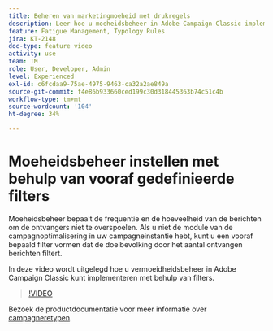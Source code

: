 ```yaml
---
title: Beheren van marketingmoeheid met drukregels
description: Leer hoe u moeheidsbeheer in Adobe Campaign Classic implementeert met behulp van filters.
feature: Fatigue Management, Typology Rules
jira: KT-2148
doc-type: feature video
activity: use
team: TM
role: User, Developer, Admin
level: Experienced
exl-id: c6fcdaa9-75ae-4975-9463-ca32a2ae849a
source-git-commit: f4e86b933660ced199c30d318445363b74c51c4b
workflow-type: tm+mt
source-wordcount: '104'
ht-degree: 34%

---
```


# Moeheidsbeheer instellen met behulp van vooraf gedefinieerde filters

Moeheidsbeheer bepaalt de frequentie en de hoeveelheid van de berichten om de ontvangers niet te overspoelen. Als u niet de module van de campagnoptimalisering in uw campagneinstantie hebt, kunt u een vooraf bepaald filter vormen dat de doelbevolking door het aantal ontvangen berichten filtert.

In deze video wordt uitgelegd hoe u vermoeidheidsbeheer in Adobe Campaign Classic kunt implementeren met behulp van filters.

>[!VIDEO](https://video.tv.adobe.com/v/25091?quality=12&learn=on)

Bezoek de productdocumentatie voor meer informatie over [campagneretypen](https://experienceleague.adobe.com/docs/campaign-classic/using/orchestrating-campaigns/campaign-optimization/about-campaign-typologies.html?lang=nl).

